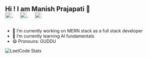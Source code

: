 ## Hi ! I am Manish Prajapati 👋
<p style="margin: -20px 0 30px">
  <a href="https://leetcode.com/mkprajapati1614" target="_blank" style='margin-right:10px'>
    <img align="center" src="https://cdn.jsdelivr.net/npm/simple-icons@3.0.1/icons/leetcode.svg" alt="stackoverflow" height="22px" width="22px" />
  </a>
  &nbsp;&nbsp;
  <a href="https://www.linkedin.com/in/mkprajapati1614/" target="_blank" style='margin-right:10px'>
    <img align="center" src="https://cdn.jsdelivr.net/npm/simple-icons@3.0.1/icons/linkedin.svg" alt="linkedin" height="22px" width="22px" />
  </a>
  &nbsp;&nbsp;
  <a href="mailto:mkprajapati1614@gmail.com" target="_blank">
    <img align="center" src="https://cdn.jsdelivr.net/npm/simple-icons@3.0.1/icons/gmail.svg" alt="email" height="22px" width="22px" />
  </a>
</p>

- 🔭 I’m currently working on MERN stack as a full stack developer
- 🌱 I’m currently learning AI fundamentals
- 😄 Pronouns: GUDDU

![LeetCode Stats](https://leetcard.jacoblin.cool/mkprajapati1614?theme=light&font=Roboto)


<!--
**manish-1614/manish-1614** is a ✨ _special_ ✨ repository because its `README.md` (this file) appears on your GitHub profile.

Here are some ideas to get you started:

- 🔭 I’m currently working on ...
- 🌱 I’m currently learning ...
- 👯 I’m looking to collaborate on ...
- 🤔 I’m looking for help with ...
- 💬 Ask me about ...
- 📫 How to reach me: ...
- 😄 Pronouns: ...
- ⚡ Fun fact: ...
-->
